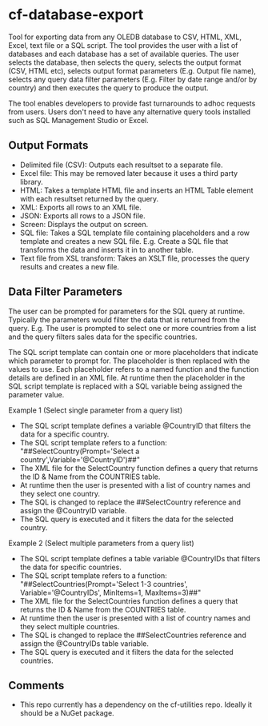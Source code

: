 # cf-database-export

Tool for exporting data from any OLEDB database to CSV, HTML, XML, Excel, text file or a SQL script. The tool provides
the user with a list of databases and each database has a set of available queries. The user selects the database, then
selects the query, selects the output format (CSV, HTML etc), selects output format parameters (E.g. Output file name),
selects any query data filter parameters (E.g. Filter by date range and/or by country) and then executes the query to produce
the output.

The tool enables developers to provide fast turnarounds to adhoc requests from users. Users don't need to have any 
alternative query tools installed such as SQL Management Studio or Excel.

Output Formats
--------------

- Delimited file (CSV): Outputs each resultset to a separate file.
- Excel file: This may be removed later because it uses a third party library.
- HTML: Takes a template HTML file and inserts an HTML Table element with each resultset returned by the query.
- XML: Exports all rows to an XML file.
- JSON: Exports all rows to a JSON file.
- Screen: Displays the output on screen.
- SQL file: Takes a SQL template file containing placeholders and a row template and creates a new SQL file. E.g. Create a SQL file 
that transforms the data and inserts it in to another table.
- Text file from XSL transform: Takes an XSLT file, processes the query results and creates a new file.

Data Filter Parameters
----------------------

The user can be prompted for parameters for the SQL query at runtime. Typically the parameters would filter the data
that is returned from the query. E.g. The user is prompted to select one or more countries from a list and the query
filters sales data for the specific countries.

The SQL script template can contain one or more placeholders that indicate which parameter to prompt for. The placeholder 
is then replaced with the values to use. Each placeholder refers to a named function and the function details are defined 
in an XML file. At runtime then the placeholder in the SQL script template is replaced with a SQL variable being assigned
the parameter value.

Example 1 (Select single parameter from a query list)
- The SQL script template defines a variable @CountryID that filters the data for a specific country.
- The SQL script template refers to a function: 
	"##SelectCountry(Prompt='Select a country',Variable='@CountryID')##"
- The XML file for the SelectCountry function defines a query that returns the ID & Name from the COUNTRIES table.
- At runtime then the user is presented with a list of country names and they select one country.
- The SQL is changed to replace the ##SelectCountry reference and assign the @CountryID variable.
- The SQL query is executed and it filters the data for the selected country.

Example 2 (Select multiple parameters from a query list)
- The SQL script template defines a table variable @CountryIDs that filters the data for specific countries.
- The SQL script template refers to a function:
	"##SelectCountries(Prompt='Select 1-3 countries', Variable='@CountryIDs', MinItems=1, MaxItems=3)##"
- The XML file for the SelectCountries function defines a query that returns the ID & Name from the COUNTRIES table.
- At runtime then the user is presented with a list of country names and they select multiple countries.
- The SQL is changed to replace the ##SelectCountries reference and assign the @CountryIDs table variable.
- The SQL query is executed and it filters the data for the selected countries.

Comments
--------
- This repo currently has a dependency on the cf-utilities repo. Ideally it should be a NuGet package.




